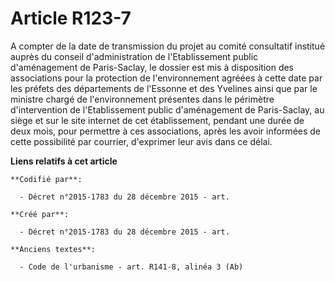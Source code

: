 # Article R123-7

A compter de la date de transmission du projet au comité consultatif institué auprès du conseil d'administration de
l'Etablissement public d'aménagement de Paris-Saclay, le dossier est mis à disposition des associations pour la protection de
l'environnement agréées à cette date par les préfets des départements de l'Essonne et des Yvelines ainsi que par le ministre
chargé de l'environnement présentes dans le périmètre d'intervention de l'Etablissement public d'aménagement de Paris-Saclay,
au siège et sur le site internet de cet établissement, pendant une durée de deux mois, pour permettre à ces associations,
après les avoir informées de cette possibilité par courrier, d'exprimer leur avis dans ce délai.

**Liens relatifs à cet article**

	**Codifié par**:

	  - Décret n°2015-1783 du 28 décembre 2015 - art.

	**Créé par**:

	  - Décret n°2015-1783 du 28 décembre 2015 - art.

	**Anciens textes**:

	  - Code de l'urbanisme - art. R141-8, alinéa 3 (Ab)
